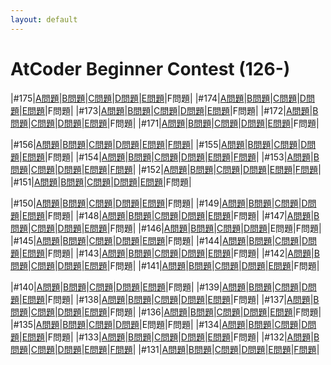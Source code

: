 ```yaml
---
layout: default
---
```

# AtCoder Beginner Contest (126-)

|#175|[A問題](abc02/175/a.html)|[B問題](abc02/175/b.html)|[C問題](abc02/175/c.html)|[D問題](abc02/175/d.html)|[E問題](abc02/175/e.html)|F問題|
|#174|[A問題](abc02/174/a.html)|[B問題](abc02/174/b.html)|[C問題](abc02/174/c.html)|[D問題](abc02/174/d.html)|[E問題](abc02/174/e.html)|F問題|
|#173|[A問題](abc02/173/a.html)|[B問題](abc02/173/b.html)|[C問題](abc02/173/c.html)|[D問題](abc02/173/d.html)|[E問題](abc02/173/e.html)|F問題|
|#172|[A問題](abc02/172/a.html)|[B問題](abc02/172/b.html)|[C問題](abc02/172/c.html)|[D問題](abc02/172/d.html)|[E問題](abc02/172/e.html)|F問題|
|#171|[A問題](abc02/171/a.html)|[B問題](abc02/171/b.html)|[C問題](abc02/171/c.html)|[D問題](abc02/171/d.html)|[E問題](abc02/171/e.html)|F問題|

|#156|[A問題](abc02/156/a.html)|[B問題](abc02/156/b.html)|[C問題](abc02/156/c.html)|[D問題](abc02/156/d.html)|[E問題](abc02/156/e.html)|[F問題](abc02/156/f.html)|
|#155|[A問題](abc02/155/a.html)|[B問題](abc02/155/b.html)|[C問題](abc02/155/c.html)|[D問題](abc02/155/d.html)|[E問題](abc02/155/e.html)|F問題|
|#154|[A問題](abc02/154/a.html)|[B問題](abc02/154/b.html)|[C問題](abc02/154/c.html)|[D問題](abc02/154/d.html)|[E問題](abc02/154/e.html)|[F問題](abc02/154/f.html)|
|#153|[A問題](abc02/153/a.html)|[B問題](abc02/153/b.html)|[C問題](abc02/153/c.html)|[D問題](abc02/153/d.html)|[E問題](abc02/153/e.html)|[F問題](abc02/153/f.html)|
|#152|[A問題](abc02/152/a.html)|[B問題](abc02/152/b.html)|[C問題](abc02/152/c.html)|[D問題](abc02/152/d.html)|[E問題](abc02/152/e.html)|[F問題](abc02/152/f.html)|
|#151|[A問題](abc02/151/a.html)|[B問題](abc02/151/b.html)|[C問題](abc02/151/c.html)|[D問題](abc02/151/d.html)|[E問題](abc02/151/e.html)|F問題|

|#150|[A問題](abc02/150/a.html)|[B問題](abc02/150/b.html)|[C問題](abc02/150/c.html)|[D問題](abc02/150/d.html)|[E問題](abc02/150/e.html)|F問題|
|#149|[A問題](abc02/149/a.html)|[B問題](abc02/149/b.html)|[C問題](abc02/149/c.html)|[D問題](abc02/149/d.html)|[E問題](abc02/149/e.html)|F問題|
|#148|[A問題](abc02/148/a.html)|[B問題](abc02/148/b.html)|[C問題](abc02/148/c.html)|[D問題](abc02/148/d.html)|[E問題](abc02/148/e.html)|F問題|
|#147|[A問題](abc02/147/a.html)|[B問題](abc02/147/b.html)|[C問題](abc02/147/c.html)|[D問題](abc02/147/d.html)|[E問題](abc02/147/e.html)|F問題|
|#146|[A問題](abc02/146/a.html)|[B問題](abc02/146/b.html)|[C問題](abc02/146/c.html)|[D問題](abc02/146/d.html)|E問題|F問題|
|#145|[A問題](abc02/145/a.html)|[B問題](abc02/145/b.html)|[C問題](abc02/145/c.html)|[D問題](abc02/145/d.html)|[E問題](abc02/145/e.html)|F問題|
|#144|[A問題](abc02/144/a.html)|[B問題](abc02/144/b.html)|[C問題](abc02/144/c.html)|[D問題](abc02/144/d.html)|[E問題](abc02/144/e.html)|F問題|
|#143|[A問題](abc02/143/a.html)|[B問題](abc02/143/b.html)|[C問題](abc02/143/c.html)|[D問題](abc02/143/d.html)|[E問題](abc02/143/e.html)|F問題|
|#142|[A問題](abc02/142/a.html)|[B問題](abc02/142/b.html)|[C問題](abc02/142/c.html)|[D問題](abc02/142/d.html)|[E問題](abc02/142/e.html)|F問題|
|#141|[A問題](abc02/141/a.html)|[B問題](abc02/141/b.html)|[C問題](abc02/141/c.html)|[D問題](abc02/141/d.html)|[E問題](abc02/141/e.html)|F問題|

|#140|[A問題](abc02/140/a.html)|[B問題](abc02/140/b.html)|[C問題](abc02/140/c.html)|[D問題](abc02/140/d.html)|[E問題](abc02/140/e.html)|F問題|
|#139|[A問題](abc02/139/a.html)|[B問題](abc02/139/b.html)|[C問題](abc02/139/c.html)|[D問題](abc02/139/d.html)|[E問題](abc02/139/e.html)|F問題|
|#138|[A問題](abc02/138/a.html)|[B問題](abc02/138/b.html)|[C問題](abc02/138/c.html)|[D問題](abc02/138/d.html)|[E問題](abc02/138/e.html)|F問題|
|#137|[A問題](abc02/137/a.html)|[B問題](abc02/137/b.html)|[C問題](abc02/137/c.html)|[D問題](abc02/137/d.html)|[E問題](abc02/137/e.html)|F問題|
|#136|[A問題](abc02/136/a.html)|[B問題](abc02/136/b.html)|[C問題](abc02/136/c.html)|[D問題](abc02/136/d.html)|[E問題](abc02/136/e.html)|F問題|
|#135|[A問題](abc02/135/a.html)|[B問題](abc02/135/b.html)|[C問題](abc02/135/c.html)|[D問題](abc02/135/d.html)|E問題|F問題|
|#134|[A問題](abc02/134/a.html)|[B問題](abc02/134/b.html)|[C問題](abc02/134/c.html)|[D問題](abc02/134/d.html)|[E問題](abc02/134/e.html)|F問題|
|#133|[A問題](abc02/133/a.html)|[B問題](abc02/133/b.html)|[C問題](abc02/133/c.html)|[D問題](abc02/133/d.html)|[E問題](abc02/133/e.html)|F問題|
|#132|[A問題](abc02/132/a.html)|[B問題](abc02/132/b.html)|[C問題](abc02/132/c.html)|[D問題](abc02/132/d.html)|[E問題](abc02/132/e.html)|[F問題](abc02/132/f.html)|
|#131|[A問題](abc02/131/a.html)|[B問題](abc02/131/b.html)|[C問題](abc02/131/c.html)|[D問題](abc02/131/d.html)|[E問題](abc02/131/e.html)|[F問題](abc02/131/f.html)|

